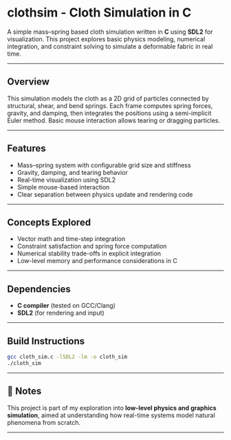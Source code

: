 # clothsim - Cloth Simulation in C

A simple mass–spring based cloth simulation written in **C** using **SDL2** for visualization.
This project explores basic physics modeling, numerical integration, and constraint solving to simulate a deformable fabric in real time.

---

## Overview

This simulation models the cloth as a 2D grid of particles connected by structural, shear, and bend springs.
Each frame computes spring forces, gravity, and damping, then integrates the positions using a semi-implicit Euler method.
Basic mouse interaction allows tearing or dragging particles.

---

## Features

* Mass–spring system with configurable grid size and stiffness
* Gravity, damping, and tearing behavior
* Real-time visualization using SDL2
* Simple mouse-based interaction
* Clear separation between physics update and rendering code

---

## Concepts Explored

* Vector math and time-step integration
* Constraint satisfaction and spring force computation
* Numerical stability trade-offs in explicit integration
* Low-level memory and performance considerations in C

---

## Dependencies

* **C compiler** (tested on GCC/Clang)
* **SDL2** (for rendering and input)

---

## Build Instructions

```bash
gcc cloth_sim.c -lSDL2 -lm -o cloth_sim
./cloth_sim
```

---

## 📘 Notes

This project is part of my exploration into **low-level physics and graphics simulation**, aimed at understanding how real-time systems model natural phenomena from scratch.

---
